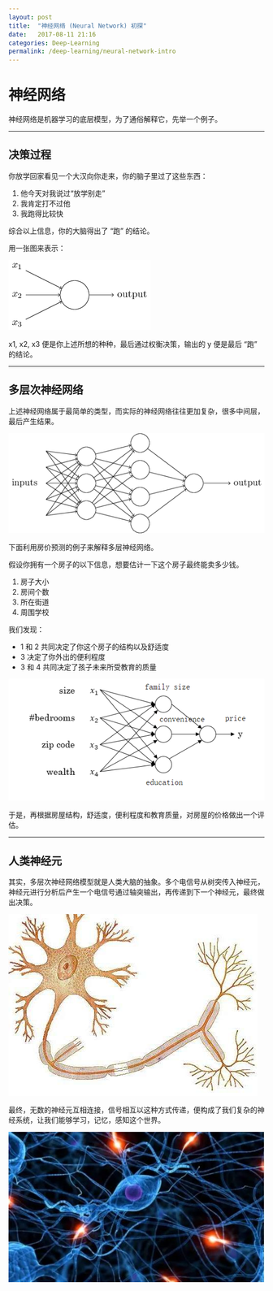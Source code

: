 ```yaml
---
layout: post
title:  "神经网络 (Neural Network) 初探"
date:   2017-08-11 21:16
categories: Deep-Learning
permalink: /deep-learning/neural-network-intro
---
```


# 神经网络

神经网络是机器学习的底层模型，为了通俗解释它，先举一个例子。


---

## 决策过程

你放学回家看见一个大汉向你走来，你的脑子里过了这些东西：

1. 他今天对我说过“放学别走”
2. 我肯定打不过他
3. 我跑得比较快

综合以上信息，你的大脑得出了 “跑” 的结论。

用一张图来表示：

![network](../images/deep-learning/simplegraph.png)

x1, x2, x3 便是你上述所想的种种，最后通过权衡决策，输出的 y 便是最后 “跑” 的结论。

---

## 多层次神经网络

上述神经网络属于最简单的类型，而实际的神经网络往往更加复杂，很多中间层，最后产生结果。

![multilayer](../images/deep-learning/multilayer.png)

下面利用房价预测的例子来解释多层神经网络。

假设你拥有一个房子的以下信息，想要估计一下这个房子最终能卖多少钱。

1. 房子大小
2. 房间个数
3. 所在街道
4. 周围学校

我们发现：

* 1 和 2 共同决定了你这个房子的结构以及舒适度
* 3 决定了你外出的便利程度
* 3 和 4 共同决定了孩子未来所受教育的质量

![multilayereg](../images/deep-learning/multilayereg.png)

于是，再根据房屋结构，舒适度，便利程度和教育质量，对房屋的价格做出一个评估。

---

## 人类神经元

其实，多层次神经网络模型就是人类大脑的抽象。多个电信号从树突传入神经元，神经元进行分析后产生一个电信号通过轴突输出，再传递到下一个神经元，最终做出决策。

![](../images/deep-learning/neural-cell.jpg)



最终，无数的神经元互相连接，信号相互以这种方式传递，便构成了我们复杂的神经系统，让我们能够学习，记忆，感知这个世界。

![](../images/deep-learning/human-neural-network.jpg)